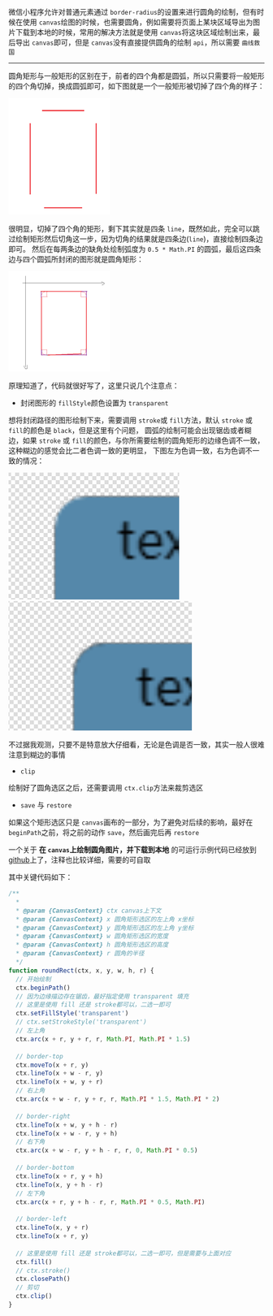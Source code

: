 微信小程序允许对普通元素通过 `border-radius`的设置来进行圆角的绘制，但有时候在使用 `canvas`绘图的时候，也需要圆角，例如需要将页面上某块区域导出为图片下载到本地的时候，常用的解决方法就是使用 `canvas`将这块区域绘制出来，最后导出 `canvas`即可，但是 `canvas`没有直接提供圆角的绘制 `api`，所以需要 `曲线救国`

---

圆角矩形与一般矩形的区别在于，前者的四个角都是圆弧，所以只需要将一般矩形的四个角切掉，换成圆弧即可，如下图就是一个一般矩形被切掉了四个角的样子：

![img](img/2.png)

很明显，切掉了四个角的矩形，剩下其实就是四条 `line`，既然如此，完全可以跳过绘制矩形然后切角这一步，因为切角的结果就是四条边(`line`)，直接绘制四条边即可。
然后在每两条边的缺角处绘制弧度为 `0.5 * Math.PI` 的圆弧，最后这四条边与四个圆弧所封闭的图形就是圆角矩形：

![img](img/1.png)

原理知道了，代码就很好写了，这里只说几个注意点：

- 封闭图形的 `fillStyle`颜色设置为 `transparent`

想将封闭路径的图形绘制下来，需要调用 `stroke`或 `fill`方法，默认 `stroke` 或 `fill`的颜色是 `black`，但是这里有个问题，
圆弧的绘制可能会出现锯齿或者糊边，如果 `stroke` 或 `fill`的颜色，与你所需要绘制的圆角矩形的边缘色调不一致，这种糊边的感觉会比二者色调一致的更明显，
下图左为色调一致，右为色调不一致的情况：

![img](img/3.png) ![img](img/4.png)

不过据我观测，只要不是特意放大仔细看，无论是色调是否一致，其实一般人很难注意到糊边的事情

- `clip`

绘制好了圆角选区之后，还需要调用 `ctx.clip`方法来裁剪选区

- `save` 与 `restore`

如果这个矩形选区只是 `canvas`画布的一部分，为了避免对后续的影响，最好在 `beginPath`之前，将之前的动作 `save`，然后画完后再 `restore`

一个关于 **在 `canvas`上绘制圆角图片，并下载到本地** 的可运行示例代码已经放到 [github]()上了，注释也比较详细，需要的可自取

其中关键代码如下：

```js
/**
  * 
  * @param {CanvasContext} ctx canvas上下文
  * @param {CanvasContext} x 圆角矩形选区的左上角 x坐标
  * @param {CanvasContext} y 圆角矩形选区的左上角 y坐标
  * @param {CanvasContext} w 圆角矩形选区的宽度
  * @param {CanvasContext} h 圆角矩形选区的高度
  * @param {CanvasContext} r 圆角的半径
  */
function roundRect(ctx, x, y, w, h, r) {
  // 开始绘制
  ctx.beginPath()
  // 因为边缘描边存在锯齿，最好指定使用 transparent 填充
  // 这里是使用 fill 还是 stroke都可以，二选一即可
  ctx.setFillStyle('transparent')
  // ctx.setStrokeStyle('transparent')
  // 左上角
  ctx.arc(x + r, y + r, r, Math.PI, Math.PI * 1.5)

  // border-top
  ctx.moveTo(x + r, y)
  ctx.lineTo(x + w - r, y)
  ctx.lineTo(x + w, y + r)
  // 右上角
  ctx.arc(x + w - r, y + r, r, Math.PI * 1.5, Math.PI * 2)

  // border-right
  ctx.lineTo(x + w, y + h - r)
  ctx.lineTo(x + w - r, y + h)
  // 右下角
  ctx.arc(x + w - r, y + h - r, r, 0, Math.PI * 0.5)

  // border-bottom
  ctx.lineTo(x + r, y + h)
  ctx.lineTo(x, y + h - r)
  // 左下角
  ctx.arc(x + r, y + h - r, r, Math.PI * 0.5, Math.PI)

  // border-left
  ctx.lineTo(x, y + r)
  ctx.lineTo(x + r, y)

  // 这里是使用 fill 还是 stroke都可以，二选一即可，但是需要与上面对应
  ctx.fill()
  // ctx.stroke()
  ctx.closePath()
  // 剪切
  ctx.clip()
}
```

